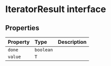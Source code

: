 # IteratorResult interface








## Properties

| Property	   | Type	| Description|
|:-------------|:-------|:-----------|
|`done`      | `boolean` |  |
|`value`      | `T` |  |





